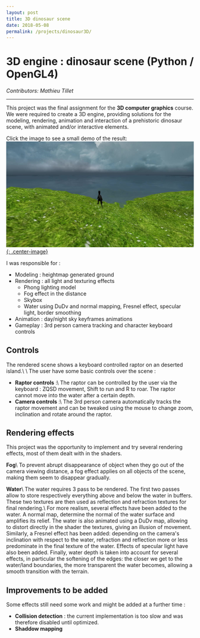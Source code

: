 ```yaml
---
layout: post
title: 3D dinosaur scene
date: 2018-05-08
permalink: /projects/dinosaur3D/
---
```


# 3D engine : dinosaur scene (Python / OpenGL4)
_Contributors: Mathieu Tillet_
<hr />

This project was the final assignment for the **3D computer graphics** course.
We were required to create a 3D engine, providing solutions for the modeling, rendering, animation and interaction of a prehistoric dinosaur scene, with animated and/or interactive elements.

Click the image to see a small demo of the result:
[![](/static/projects/dino/dino_demo_cover.jpg){: .center-image}](/static/projects/dino/dino_demo.mp4)

I was responsible for :
   * Modeling : heightmap generated ground
   * Rendering : all light and texturing effects  
       * Phong lighting model
       * Fog effect in the distance
       * Skybox
       * Water using DuDv and normal mapping, Fresnel effect, specular light, border smoothing
   * Animation : day/night sky keyframes animations
   * Gameplay : 3rd person camera tracking and character keyboard controls



## Controls
The rendered scene shows a keyboard controlled raptor on an deserted island.\\
\\
The user have some basic controls over the scene :
   * **Raptor controls** :\\
    The raptor can be controlled by the user via the keyboard : ZQSD movement, Shift to run and R to roar.
    The raptor cannot move into the water after a certain depth.
   * **Camera controls** :\\
   The 3rd person camera automatically tracks the raptor movement and can be tweaked using the mouse to change zoom, inclination and rotate around the raptor.

## Rendering effects

This project was the opportunity to implement and try several rendering effects, most of them dealt with in the shaders.

**Fog**\\
To prevent abrupt disappearance of object when they go out of the camera viewing distance, a fog effect applies on all objects of the scene, making them seem to disappear gradually.

**Water**\\
The water requires 3 pass to be rendered.
The first two passes allow to store respectively everything above and below the water in buffers. These two textures are then used as reflection and refraction textures for final rendering.\\
For more realism, several effects have been added to the water. A normal map, determine the normal of the water surface and amplifies its relief. The water is also animated using a DuDv map, allowing to distort directly in the shader the textures, giving an illusion of movement. Similarly, a Fresnel effect has been added: depending on the camera's inclination with respect to the water, refraction and reflection more or less predominate in the final texture of the water. Effects of specular light have also been added. Finally, water depth is taken into account for several effects, in particular the softening of the edges: the closer we get to the water/land boundaries, the more transparent the water becomes, allowing a smooth transition with the terrain.

## Improvements to be added

Some effects still need some work and might be added at a further time :
 * **Collision detection** : the current implementation is too slow and was therefore disabled until optimized.
 * **Shaddow mapping**
